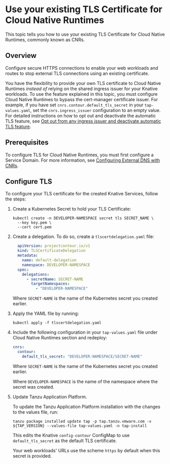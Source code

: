 # Use your existing TLS Certificate for Cloud Native Runtimes

This topic tells you how to use your existing TLS Certificate for Cloud Native Runtimes, commonly known as CNRs.

## <a id='overview'></a> Overview

Configure secure HTTPS connections to enable your web workloads and routes to stop external TLS connections
using an existing certificate.

You have the flexibility to provide your own TLS certificate to Cloud Native Runtimes
_instead of_ relying on the shared ingress issuer for your Knative workloads. To use the feature explained in this topic,
you must configure Cloud Native Runtimes to bypass the cert-manager certificate issuer. For example, if you have set `cnrs.contour.default_tls_secret` in your `tap-values.yaml`,
set the `cnrs.ingress_issuer` configuration to an empty value. For detailed instructions on how to opt out and deactivate the automatic TLS feature, see [Opt out from any ingress issuer and deactivate automatic TLS feature](./auto-tls/tls-guides-deactivate-autotls.hbs.md).

## <a id='prereqs'></a> Prerequisites

To configure TLS for Cloud Native Runtimes, you must first configure a Service Domain. For more information, see [Configuring External DNS with CNRs](./external_dns.hbs.md).

## <a id='config'></a> Configure TLS

To configure your TLS certificate for the created Knative Services, follow the steps:

1. Create a Kubernetes Secret to hold your TLS Certificate:

    ```console
    kubectl create -n DEVELOPER-NAMESPACE secret tls SECRET_NAME \
      --key key.pem \
      --cert cert.pem
    ```

1. Create a delegation. To do so, create a `tlscertdelegation.yaml` file:

    ```yaml
      apiVersion: projectcontour.io/v1
      kind: TLSCertificateDelegation
      metadata:
        name: default-delegation
        namespace: DEVELOPER-NAMESPACE
      spec:
        delegations:
          - secretName: SECRET-NAME
            targetNamespaces:
              - "DEVELOPER-NAMESPACE"
    ```

    Where `SECRET-NAME` is the name of the Kubernetes secret you created earlier.

1. Apply the YAML file by running:

    ```console
    kubectl apply -f tlscertdelegation.yaml
    ```

1. Include the following configuration in your `tap-values.yaml` file under Cloud Native Runtimes section and redeploy:

    ```yaml
    cnrs:
      contour:
        default_tls_secret: "DEVELOPER-NAMESPACE/SECRET-NAME"
    ```

    Where `SECRET-NAME` is the name of the Kubernetes secret you created earlier.

    Where `DEVELOPER-NAMESPACE` is the name of the namespace where the secret was created.

1. Update Tanzu Application Platform.

    To update the Tanzu Application Platform installation with the changes to the values file, run:

    ```console
    tanzu package installed update tap -p tap.tanzu.vmware.com -v ${TAP_VERSION} --values-file tap-values.yaml -n tap-install
    ```

    This edits the Knative `config-contour` ConfigMap to use `default_tls_secret` as the default TLS certificate.

    Your web workloads' URLs use the scheme `https` by default when this secret is provided.
